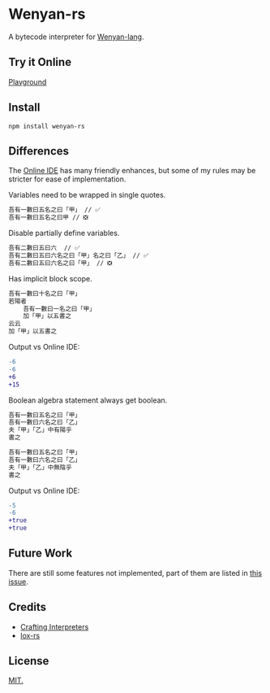 # Wenyan-rs

A bytecode interpreter for [Wenyan-lang](https://github.com/wenyan-lang/wenyan).

## Try it Online

[Playground](./)

## Install

```
npm install wenyan-rs
```

## Differences

The [Online IDE](https://ide.wy-lang.org/) has many friendly enhances, but some of my rules may be stricter for ease of implementation.

Variables need to be wrapped in single quotes. 

```bash
吾有一數曰五名之曰「甲」 // ✅
吾有一數曰五名之曰甲 // ❎
```

Disable partially define variables. 

```bash
吾有二數曰五曰六  // ✅
吾有二數曰五曰六名之曰「甲」名之曰「乙」 // ✅
吾有二數曰五曰六名之曰「甲」 // ❎
```

Has implicit block scope.

```bash
吾有一數曰十名之曰「甲」
若陽者
	吾有一數曰一名之曰「甲」
	加「甲」以五書之
云云
加「甲」以五書之
```

Output vs Online IDE:

```diff
-6
-6
+6
+15
```

Boolean algebra statement always get boolean.

```bash
吾有一數曰五名之曰「甲」
吾有一數曰六名之曰「乙」
夫「甲」「乙」中有陽乎
書之

吾有一數曰五名之曰「甲」
吾有一數曰六名之曰「乙」
夫「甲」「乙」中無陰乎
書之
```

Output vs Online IDE:

```diff
-5
-6
+true
+true
```

## Future Work

There are still some features not implemented, part of them are listed in [this issue](https://github.com/mysteryven/wenyan-rs/issues/1).

## Credits

- [Crafting Interpreters](http://craftinginterpreters.com/)
- [lox-rs](https://github.com/Darksecond/lox)

## License

[MIT.](./LICENSE)

